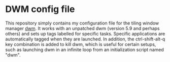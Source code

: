# DWM config file

This repository simply contains my configuration file for the tiling window
manager [dwm][dwm]. It works with an unpatched dwm (version 5.9 and perhaps
others) and sets up tags labelled for specific tasks. Specific applications are
automatically tagged when they are launched. In addition, the ctrl-shift-alt-q
key combination is added to kill dwm, which is useful for certain setups, such
as launching dwm in an infinite loop from an initialization script named "dwm".

[dwm]: http://dwm.suckless.org/ "Dynamic Window Manager"
